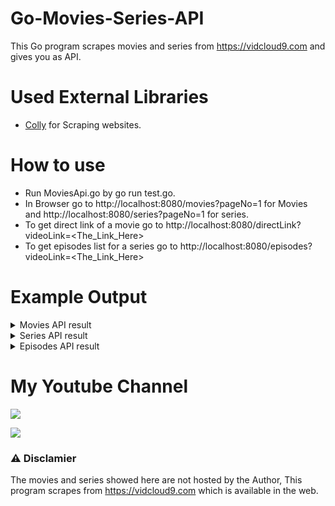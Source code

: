 # Go-Movies-Series-API
This Go program scrapes movies and series from https://vidcloud9.com and gives you as API.

# Used External Libraries
* [Colly](https://github.com/gocolly/colly) for Scraping websites.

# How to use
* Run MoviesApi.go by go run test.go.
* In Browser go to http://localhost:8080/movies?pageNo=1 for Movies and http://localhost:8080/series?pageNo=1 for series.
* To get direct link of a movie go to http://localhost:8080/directLink?videoLink=<The_Link_Here>
* To get episodes list for a series go to http://localhost:8080/episodes?videoLink=<The_Link_Here>

# Example Output

<details>
  <summary>Movies API result</summary>
  <b>Here is the output result for movies.</b>
  
  
  ```json
  [{
    "Title": "Together (2021)",
    "Link": "https://vidcloud9.com/videos/together-2021",
    "Poster": "https://cdn.themovieseries.net/cover/together-2021.png"
  },
  {
    "Title": "Spin",
    "Link": "https://vidcloud9.com/videos/spin",
    "Poster": "https://cdn.themovieseries.net/cover/spin.png"
}]
  ```
</details>

<details>
  <summary>Series API result</summary>
  <b>Here is the output result for series.</b>
  
  
  ```json
  [{
		"Title": "DC's Legends of Tomorrow - Season 6 Episode 12 - Bored on Board Onboard",
		"Link": "https://vidcloud9.com/videos/dcs-legends-of-tomorrow-season-6-episode-12-bored-on-board-onboard",
		"Poster": "https://cdn.themovieseries.net/cover/dcs-legends-of-tomorrow-season-6.png"
	},
	{
		"Title": "Last Week Tonight With John Oliver - Season 8 Episode 21",
		"Link": "https://vidcloud9.com/videos/last-week-tonight-with-john-oliver-season-8-episode-21",
		"Poster": "https://cdn.themovieseries.net/cover/last-week-tonight-with-john-oliver-season-8.png"
	}]
  ```
</details>

<details>
  <summary>Episodes API result</summary>
  <b>Here is the output result for episodes.</b>
  
  
  ```json
  [{
		"EpisodeNumber": "DC's Legends of Tomorrow - Season 6 Episode 12 - Bored on Board Onboard",
		"EpisodeUrl": "https://vidcloud9.com/videos/dcs-legends-of-tomorrow-season-6-episode-12-bored-on-board-onboard"
	},
	{
		"EpisodeNumber": "DC's Legends of Tomorrow - Season 6 Episode 11 - The Final Frame",
		"EpisodeUrl": "https://vidcloud9.com/videos/dcs-legends-of-tomorrow-season-6-episode-11-the-final-frame"
	}]
  ```
</details>
  
# My Youtube Channel
[![](https://img.shields.io/badge/Subscribe-red?style=for-the-badge&logo=YouTube)](https://www.youtube.com/channel/UCVGasc5jr45eZUpZNHvbtWQ)

[![](https://img.shields.io/youtube/channel/subscribers/UCVGasc5jr45eZUpZNHvbtWQ?style=social)](https://www.youtube.com/channel/UCVGasc5jr45eZUpZNHvbtWQ)

### ⚠ Disclamier
The movies and series showed here are not hosted by the Author, This program scrapes from https://vidcloud9.com which is available in the web.
